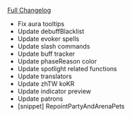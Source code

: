 [Full Changelog](https://github.com/enderneko/Cell/compare/r138-release...7a05452b635055c8b9796250ffbe720376f24a58)

- Fix aura tooltips
- Update debuffBlacklist
- Update evoker spells
- Update slash commands
- Update buff tracker
- Update phaseReason color
- Update spotlight related functions
- Update translators
- Update zhTW koKR
- Update indicator preview
- Update patrons
- [snippet] RepointPartyAndArenaPets
